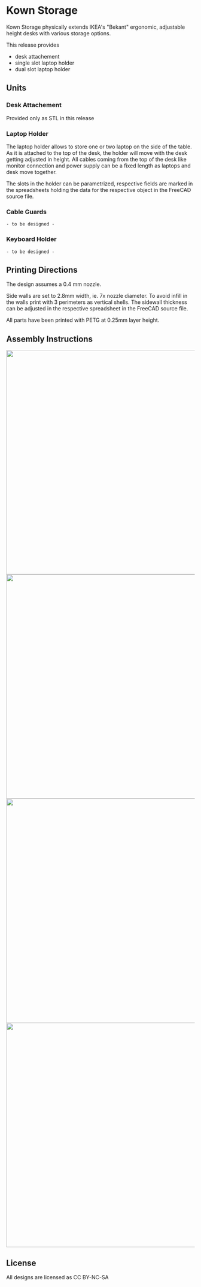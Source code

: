 # Kown Storage
Kown Storage physically extends IKEA's "Bekant" ergonomic, adjustable height desks with various storage options. 

This release provides
- desk attachement
- single slot laptop holder
- dual slot laptop holder 

## Units
### Desk Attachement
Provided only as STL in this release

### Laptop Holder
The laptop holder allows to store one or two laptop on the side of the table. As it is attached to the top of the desk, the holder will move with the desk getting adjusted in height. All cables coming from the top of the desk like monitor connection and power supply can be a fixed length as laptops and desk move together.

The slots in the holder can be parametrized, respective fields are marked in the spreadsheets holding the data for the respective object in the FreeCAD source file.

### Cable Guards
```- to be designed -```

### Keyboard Holder
```- to be designed -```

## Printing Directions
The design assumes a 0.4 mm nozzle. 

Side walls are set to 2.8mm width, ie. 7x nozzle diameter. To avoid infill in the walls print with 3 perimeters as vertical shells. The sidewall thickness can be adjusted in the respective spreadsheet in the FreeCAD source file.

All parts have been printed with PETG at 0.25mm layer height.

## Assembly Instructions
<!-- ![Attachement Parts](./pictures/DSC00850.jpeg "Attachement Parts")
![Attachement Assembly](./pictures/DSC00852.jpeg "Attachement Assembly")
![Holder Parts](./pictures/DSC00853.jpeg "Holder Parts")
![Holder Assembly](./pictures/DSC00854.jpeg "Holder Assembly") -->
<img src="./pictures/pictures/DSC00850.jpeg" width="600">
<img src="./pictures/pictures/DSC00852.jpeg" width="600">
<img src="./pictures/pictures/DSC00853.jpeg" width="600">
<img src="./pictures/pictures/DSC00854.jpeg" width="600">

## License 
All designs are licensed as CC BY-NC-SA
